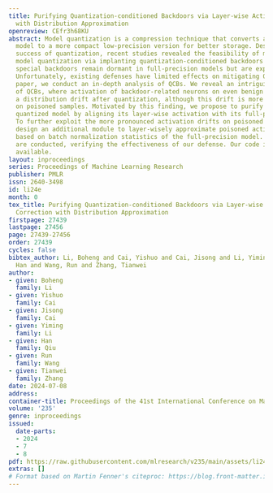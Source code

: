 ```yaml
---
title: Purifying Quantization-conditioned Backdoors via Layer-wise Activation Correction
  with Distribution Approximation
openreview: CEfr3h68KU
abstract: Model quantization is a compression technique that converts a full-precision
  model to a more compact low-precision version for better storage. Despite the great
  success of quantization, recent studies revealed the feasibility of malicious exploiting
  model quantization via implanting quantization-conditioned backdoors (QCBs). These
  special backdoors remain dormant in full-precision models but are exposed upon quantization.
  Unfortunately, existing defenses have limited effects on mitigating QCBs. In this
  paper, we conduct an in-depth analysis of QCBs. We reveal an intriguing characteristic
  of QCBs, where activation of backdoor-related neurons on even benign samples enjoy
  a distribution drift after quantization, although this drift is more significant
  on poisoned samples. Motivated by this finding, we propose to purify the backdoor-exposed
  quantized model by aligning its layer-wise activation with its full-precision version.
  To further exploit the more pronounced activation drifts on poisoned samples, we
  design an additional module to layer-wisely approximate poisoned activation distribution
  based on batch normalization statistics of the full-precision model. Extensive experiments
  are conducted, verifying the effectiveness of our defense. Our code is publicly
  available.
layout: inproceedings
series: Proceedings of Machine Learning Research
publisher: PMLR
issn: 2640-3498
id: li24e
month: 0
tex_title: Purifying Quantization-conditioned Backdoors via Layer-wise Activation
  Correction with Distribution Approximation
firstpage: 27439
lastpage: 27456
page: 27439-27456
order: 27439
cycles: false
bibtex_author: Li, Boheng and Cai, Yishuo and Cai, Jisong and Li, Yiming and Qiu,
  Han and Wang, Run and Zhang, Tianwei
author:
- given: Boheng
  family: Li
- given: Yishuo
  family: Cai
- given: Jisong
  family: Cai
- given: Yiming
  family: Li
- given: Han
  family: Qiu
- given: Run
  family: Wang
- given: Tianwei
  family: Zhang
date: 2024-07-08
address:
container-title: Proceedings of the 41st International Conference on Machine Learning
volume: '235'
genre: inproceedings
issued:
  date-parts:
  - 2024
  - 7
  - 8
pdf: https://raw.githubusercontent.com/mlresearch/v235/main/assets/li24e/li24e.pdf
extras: []
# Format based on Martin Fenner's citeproc: https://blog.front-matter.io/posts/citeproc-yaml-for-bibliographies/
---
```

